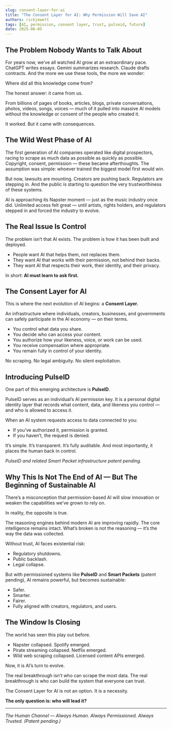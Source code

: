 ```yaml
---
slug: consent-layer-for-ai
title: "The Consent Layer for AI: Why Permission Will Save AI"
authors: rickjewett
tags: [AI, permission, consent layer, trust, pulseid, future]
date: 2025-06-05
---
```



## The Problem Nobody Wants to Talk About

For years now, we’ve all watched AI grow at an extraordinary pace. ChatGPT writes essays. Gemini summarizes research. Claude drafts contracts. And the more we use these tools, the more we wonder:

Where did all this knowledge come from?

The honest answer: it came from us.

From billions of pages of books, articles, blogs, private conversations, photos, videos, songs, voices — much of it pulled into massive AI models without the knowledge or consent of the people who created it.

It worked. But it came with consequences.

## The Wild West Phase of AI

The first generation of AI companies operated like digital prospectors, racing to scrape as much data as possible as quickly as possible. Copyright, consent, permission — these became afterthoughts. The assumption was simple: whoever trained the biggest model first would win.

But now, lawsuits are mounting. Creators are pushing back. Regulators are stepping in. And the public is starting to question the very trustworthiness of these systems.

AI is approaching its Napster moment — just as the music industry once did. Unlimited access felt great — until artists, rights holders, and regulators stepped in and forced the industry to evolve.

## The Real Issue Is Control

The problem isn’t that AI exists. The problem is how it has been built and deployed.

- People want AI that helps them, not replaces them.
- They want AI that works with their permission, not behind their backs.
- They want AI that respects their work, their identity, and their privacy.

In short: **AI must learn to ask first.**

## The Consent Layer for AI

This is where the next evolution of AI begins: a **Consent Layer.**

An infrastructure where individuals, creators, businesses, and governments can safely participate in the AI economy — on their terms.

- You control what data you share.
- You decide who can access your content.
- You authorize how your likeness, voice, or work can be used.
- You receive compensation where appropriate.
- You remain fully in control of your identity.

No scraping. No legal ambiguity. No silent exploitation.

## Introducing PulseID

One part of this emerging architecture is **PulseID**.

PulseID serves as an individual’s AI permission key. It is a personal digital identity layer that records what content, data, and likeness you control — and who is allowed to access it.

When an AI system requests access to data connected to you:

- If you’ve authorized it, permission is granted.
- If you haven’t, the request is denied.

It’s simple. It’s transparent. It’s fully auditable. And most importantly, it places the human back in control.

*PulseID and related Smart Packet infrastructure patent pending.*

## Why This Is Not The End of AI — But The Beginning of Sustainable AI

There’s a misconception that permission-based AI will slow innovation or weaken the capabilities we’ve grown to rely on.

In reality, the opposite is true.

The reasoning engines behind modern AI are improving rapidly. The core intelligence remains intact. What’s broken is not the reasoning — it’s the way the data was collected.

Without trust, AI faces existential risk:

- Regulatory shutdowns.
- Public backlash.
- Legal collapse.

But with permissioned systems like **PulseID** and **Smart Packets** (patent pending), AI remains powerful, but becomes sustainable:

- Safer.
- Smarter.
- Fairer.
- Fully aligned with creators, regulators, and users.

## The Window Is Closing

The world has seen this play out before.

- Napster collapsed. Spotify emerged.
- Pirate streaming collapsed. Netflix emerged.
- Wild web scraping collapsed. Licensed content APIs emerged.

Now, it is AI’s turn to evolve.

The real breakthrough isn’t who can scrape the most data. The real breakthrough is who can build the system that everyone can trust.

The Consent Layer for AI is not an option. It is a necessity.

**The only question is: who will lead it?**

---

*The Human Channel — Always Human. Always Permissioned. Always Trusted. (Patent pending.)*
